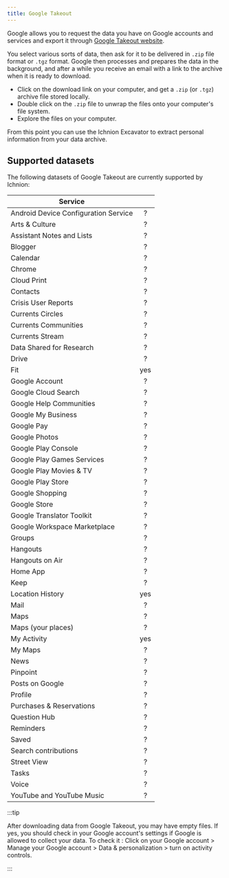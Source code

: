 ```yaml
---
title: Google Takeout
---
```


Google allows you to request the data you have on Google accounts and services and export it through [Google Takeout website](https://takeout.google.com/).  

You select various sorts of data, then ask for it to be delivered in `.zip` file format or `.tgz` format.  Google then processes and prepares the data in the background, and after a while you receive an email with a link to the archive when it is ready to download.

- Click on the download link on your computer, and get a `.zip` (or `.tgz`) archive file stored locally.
- Double click on the `.zip` file to unwrap the files onto your computer's file system.
- Explore the files on your computer.

From this point you can use the Ichnion Excavator to extract personal information from your data archive.

## Supported datasets

The following datasets of Google Takeout are currently supported by Ichnion:

| Service       |               |
| ------------- | :-----------: |
| Android Device Configuration Service | ? |
| Arts & Culture | ? |
| Assistant Notes and Lists | ? |
| Blogger | ? |
| Calendar | ? |
| Chrome | ? |
| Cloud Print | ? |
| Contacts | ? |
| Crisis User Reports | ? |
| Currents Circles | ? |
| Currents Communities | ? |
| Currents Stream | ? |
| Data Shared for Research | ? |
| Drive | ? |
| Fit | yes |
| Google Account | ? |
| Google Cloud Search | ? |
| Google Help Communities | ? |
| Google My Business | ? |
| Google Pay | ? |
| Google Photos | ? |
| Google Play Console | ? |
| Google Play Games Services | ? |
| Google Play Movies & TV | ? |
| Google Play Store | ? |
| Google Shopping | ? |
| Google Store | ? |
| Google Translator Toolkit | ? |
| Google Workspace Marketplace | ? |
| Groups | ? |
| Hangouts | ? |
| Hangouts on Air | ? |
| Home App | ? |
| Keep | ? |
| Location History | yes |
| Mail | ? |
| Maps | ? |
| Maps (your places) | ? |
| My Activity | yes |
| My Maps | ? |
| News | ? |
| Pinpoint | ? |
| Posts on Google | ? |
| Profile | ? |
| Purchases & Reservations | ? |
| Question Hub | ? |
| Reminders | ? |
| Saved | ? |
| Search contributions | ? |
| Street View | ? |
| Tasks | ? |
| Voice | ? |
| YouTube and YouTube Music | ? |

:::tip

After downloading data from Google Takeout, you may have empty files. If yes, you should check in your Google account's settings if Google is allowed to collect your data. To check it : Click on your Google account > Manage your Google account > Data & personalization > turn on activity controls. 

:::
